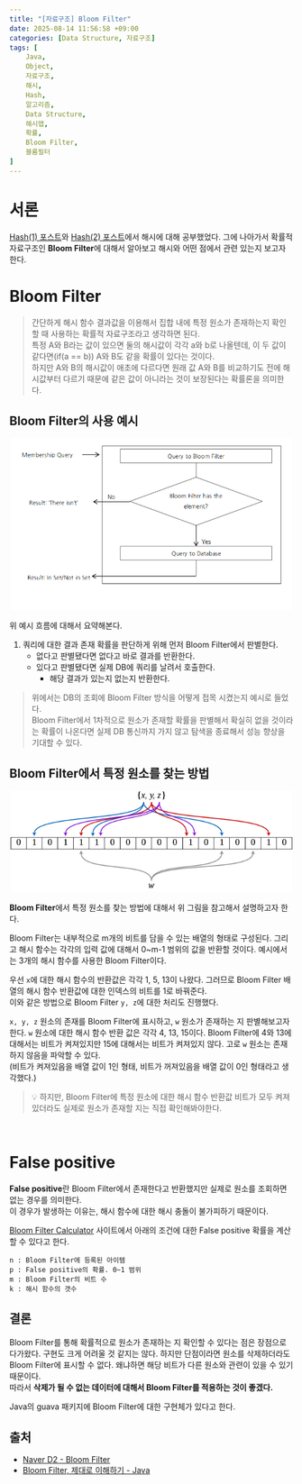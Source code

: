 ```yaml
---
title: "[자료구조] Bloom Filter"
date: 2025-08-14 11:56:58 +09:00
categories: [Data Structure, 자료구조]
tags: [
    Java,
    Object,
    자료구조,
    해시,
    Hash,
    알고리즘,
    Data Structure,
    해시맵,
    확률,
    Bloom Filter,
    블룸필터
]
---
```


# 서론

[Hash(1) 포스트](https://longnh214.github.io/posts/Java_Hash_1/)와 [Hash(2) 포스트](https://longnh214.github.io/posts/Java_Hash_2/)에서 해시에 대해 공부했었다. 그에 나아가서 확률적 자료구조인 **Bloom Filter**에 대해서 알아보고 해시와 어떤 점에서 관련 있는지 보고자 한다.  

# Bloom Filter

> 간단하게 해시 함수 결과값을 이용해서 집합 내에 특정 원소가 존재하는지 확인할 때 사용하는 확률적 자료구조라고 생각하면 된다.  
> 특정 A와 B라는 값이 있으면 둘의 해시값이 각각 a와 b로 나올텐데, 이 두 값이 같다면(if(a == b)) A와 B도 같을 확률이 있다는 것이다.  
> 하지만 A와 B의 해시값이 애초에 다르다면 원래 값 A와 B를 비교하기도 전에 해시값부터 다르기 때문에 같은 값이 아니라는 것이 보장된다는 확률론을 의미한다.

## Bloom Filter의 사용 예시

<div style="text-align: center;">
    <img src="../assets/img/develop/Bloom_Filter_example_DB.png" alt="bloom_filter_example" width="500">
</div>

위 예시 흐름에 대해서 요약해본다.

1. 쿼리에 대한 결과 존재 확률을 판단하게 위해 먼저 Bloom Filter에서 판별한다.
   - 없다고 판별됐다면 없다고 바로 결과를 반환한다.  
   - 있다고 판별됐다면 실제 DB에 쿼리를 날려서 호출한다.
      - 해당 결과가 있는지 없는지 반환한다.

> 위에서는 DB의 조회에 Bloom Filter 방식을 어떻게 접목 시켰는지 예시로 들었다.  
> Bloom Filter에서 1차적으로 원소가 존재할 확률을 판별해서 확실히 없을 것이라는 확률이 나온다면 실제 DB 통신까지 가지 않고 탐색을 종료해서 성능 향상을 기대할 수 있다.

## Bloom Filter에서 특정 원소를 찾는 방법

<div style="text-align: center;">
    <img src="../assets/img/develop/bloom_Filter_find.png" alt="bloom_filter_find" width="500">
</div>

**Bloom Filter**에서 특정 원소를 찾는 방법에 대해서 위 그림을 참고해서 설명하고자 한다.

Bloom Filter는 내부적으로 m개의 비트를 담을 수 있는 배열의 형태로 구성된다. 그리고 해시 함수는 각각의 입력 값에 대해서 0~m-1 범위의 값을 반환할 것이다. 예시에서는 3개의 해시 함수를 사용한 Bloom Filter이다.

우선 `x`에 대한 해시 함수의 반환값은 각각 1, 5, 13이 나왔다. 그러므로 Bloom Filter 배열의 해시 함수 반환값에 대한 인덱스의 비트를 1로 바꿔준다.  
이와 같은 방법으로 Bloom Filter `y, z`에 대한 처리도 진행했다.

`x, y, z` 원소의 존재를 Bloom Filter에 표시하고, `w` 원소가 존재하는 지 판별해보고자 한다. `w` 원소에 대한 해시 함수 반환 값은 각각 4, 13, 15이다. Bloom Filter에 4와 13에 대해서는 비트가 켜져있지만 15에 대해서는 비트가 켜져있지 않다. 고로 `w` 원소는 존재하지 않음을 파악할 수 있다.  
(비트가 켜져있음을 배열 값이 1인 형태, 비트가 꺼져있음을 배열 값이 0인 형태라고 생각했다.)

> 💡 하지만, Bloom Filter에 특정 원소에 대한 해시 함수 반환값 비트가 모두 켜져있더라도 실제로 원소가 존재할 지는 직접 확인해봐야한다.

<br>

# False positive

**False positive**란 Bloom Filter에서 존재한다고 반환했지만 실제로 원소를 조회하면 없는 경우를 의미한다.  
이 경우가 발생하는 이유는, 해시 함수에 대한 해시 충돌이 불가피하기 때문이다.

[Bloom Filter Calculator](https://hur.st/bloomfilter/) 사이트에서 아래의 조건에 대한 False positive 확률을 계산할 수 있다고 한다.

```text
n : Bloom Filter에 등록된 아이템
p : False positive의 확률. 0~1 범위
m : Bloom Filter의 비트 수
k : 해시 함수의 갯수
```

## 결론

Bloom Filter를 통해 확률적으로 원소가 존재하는 지 확인할 수 있다는 점은 장점으로 다가왔다. 구현도 크게 어려울 것 같지는 않다. 하지만 단점이라면 원소를 삭제하더라도 Bloom Filter에 표시할 수 없다. 왜냐하면 해당 비트가 다른 원소와 관련이 있을 수 있기 때문이다.  
따라서 **삭제가 될 수 없는 데이터에 대해서 Bloom Filter를 적용하는 것이 좋겠다.**  

Java의 guava 패키지에 Bloom Filter에 대한 구현체가 있다고 한다.

## 출처

- [Naver D2 - Bloom Filter](https://d2.naver.com/helloworld/749531)
- [Bloom Filter, 제대로 이해하기 - Java](https://gngsn.tistory.com/201)
